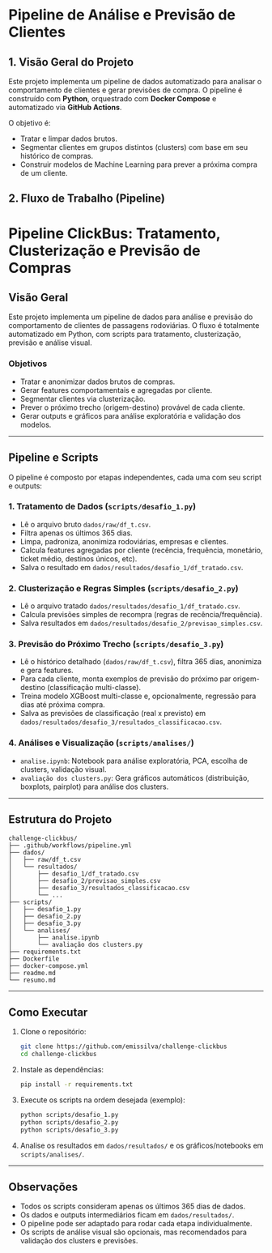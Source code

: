 # Pipeline de Análise e Previsão de Clientes

## 1. Visão Geral do Projeto

Este projeto implementa um pipeline de dados automatizado para analisar o comportamento de clientes e gerar previsões de compra. O pipeline é construído com **Python**, orquestrado com **Docker Compose** e automatizado via **GitHub Actions**.

O objetivo é:
* Tratar e limpar dados brutos.
* Segmentar clientes em grupos distintos (clusters) com base em seu histórico de compras.
* Construir modelos de Machine Learning para prever a próxima compra de um cliente.


## 2. Fluxo de Trabalho (Pipeline)


# Pipeline ClickBus: Tratamento, Clusterização e Previsão de Compras

## Visão Geral

Este projeto implementa um pipeline de dados para análise e previsão do comportamento de clientes de passagens rodoviárias. O fluxo é totalmente automatizado em Python, com scripts para tratamento, clusterização, previsão e análise visual.

### Objetivos
- Tratar e anonimizar dados brutos de compras.
- Gerar features comportamentais e agregadas por cliente.
- Segmentar clientes via clusterização.
- Prever o próximo trecho (origem-destino) provável de cada cliente.
- Gerar outputs e gráficos para análise exploratória e validação dos modelos.

---

## Pipeline e Scripts

O pipeline é composto por etapas independentes, cada uma com seu script e outputs:

### 1. Tratamento de Dados (`scripts/desafio_1.py`)
- Lê o arquivo bruto `dados/raw/df_t.csv`.
- Filtra apenas os últimos 365 dias.
- Limpa, padroniza, anonimiza rodoviárias, empresas e clientes.
- Calcula features agregadas por cliente (recência, frequência, monetário, ticket médio, destinos únicos, etc).
- Salva o resultado em `dados/resultados/desafio_1/df_tratado.csv`.

### 2. Clusterização e Regras Simples (`scripts/desafio_2.py`)
- Lê o arquivo tratado `dados/resultados/desafio_1/df_tratado.csv`.
- Calcula previsões simples de recompra (regras de recência/frequência).
- Salva resultados em `dados/resultados/desafio_2/previsao_simples.csv`.

### 3. Previsão do Próximo Trecho (`scripts/desafio_3.py`)
- Lê o histórico detalhado (`dados/raw/df_t.csv`), filtra 365 dias, anonimiza e gera features.
- Para cada cliente, monta exemplos de previsão do próximo par origem-destino (classificação multi-classe).
- Treina modelo XGBoost multi-classe e, opcionalmente, regressão para dias até próxima compra.
- Salva as previsões de classificação (real x previsto) em `dados/resultados/desafio_3/resultados_classificacao.csv`.

### 4. Análises e Visualização (`scripts/analises/`)
- `analise.ipynb`: Notebook para análise exploratória, PCA, escolha de clusters, validação visual.
- `avaliação dos clusters.py`: Gera gráficos automáticos (distribuição, boxplots, pairplot) para análise dos clusters.

---

## Estrutura do Projeto

```
challenge-clickbus/
├── .github/workflows/pipeline.yml
├── dados/
│   ├── raw/df_t.csv
│   └── resultados/
│       ├── desafio_1/df_tratado.csv
│       ├── desafio_2/previsao_simples.csv
│       ├── desafio_3/resultados_classificacao.csv
│       └── ...
├── scripts/
│   ├── desafio_1.py
│   ├── desafio_2.py
│   ├── desafio_3.py
│   └── analises/
│       ├── analise.ipynb
│       └── avaliação dos clusters.py
├── requirements.txt
├── Dockerfile
├── docker-compose.yml
├── readme.md
└── resumo.md
```

---

## Como Executar

1. Clone o repositório:
   ```bash
   git clone https://github.com/emissilva/challenge-clickbus
   cd challenge-clickbus
   ```
2. Instale as dependências:
   ```bash
   pip install -r requirements.txt
   ```
3. Execute os scripts na ordem desejada (exemplo):
   ```bash
   python scripts/desafio_1.py
   python scripts/desafio_2.py
   python scripts/desafio_3.py
   ```
4. Analise os resultados em `dados/resultados/` e os gráficos/notebooks em `scripts/analises/`.

---

## Observações
- Todos os scripts consideram apenas os últimos 365 dias de dados.
- Os dados e outputs intermediários ficam em `dados/resultados/`.
- O pipeline pode ser adaptado para rodar cada etapa individualmente.
- Os scripts de análise visual são opcionais, mas recomendados para validação dos clusters e previsões.

